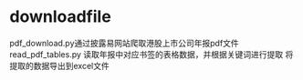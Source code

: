# downloadfile
pdf_download.py通过披露易网站爬取港股上市公司年报pdf文件
read_pdf_tables.py 读取年报中对应书签的表格数据，并根据关键词进行提取
将提取的数据导出到excel文件

